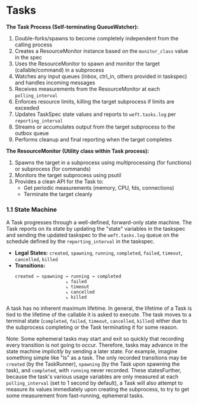 # Tasks

**The Task Process (Self-terminating QueueWatcher):**
1. Double-forks/spawns to become completely independent from the calling process
2. Creates a ResourceMonitor instance based on the `monitor_class` value in the spec
3. Uses the ResourceMonitor to spawn and monitor the target (callable/command) in a subprocess
4. Watches any input queues (inbox, ctrl_in, others provided in taskspec) and handles incoming messages
4. Receives measurements from the ResourceMonitor at each `polling_interval`
5. Enforces resource limits, killing the target subprocess if limits are exceeded
6. Updates TaskSpec state values and reports to `weft.tasks.log` per `reporting_interval`
7. Streams or accumulates output from the target subprocess to the outbox queue
8. Performs cleanup and final reporting when the target completes

**The ResourceMonitor (Utility class within Task process):**
1. Spawns the target in a subprocess using multiprocessing (for functions) or subprocess (for commands)
2. Monitors the target subprocess using psutil
3. Provides a clean API for the Task to:
   - Get periodic measurements (memory, CPU, fds, connections)
   - Terminate the target cleanly

### 1.1 State Machine
A Task progresses through a well-defined, forward-only state machine. The Task reports on its state by updating the "state" variables in the taskspec and sending the updated taskspec to the `weft.tasks.log` queue on the schedule defined by the `reporting_interval` in the taskspec. 

-   **Legal States:** `created`, `spawning`, `running`, `completed`, `failed`, `timeout`, `cancelled`, `killed`
-   **Transitions:**
    ```
    created → spawning → running → completed 
                       ↘ failed
                       ↘ timeout
                       ↘ cancelled
                       ↘ killed
    ```

A task has no inherent maximum lifetime. In general, the lifetime of a Task is tied to the lifetime of the callable it is asked to execute. The task moves to a terminal state (`completed`, `failed`, `timeout`, `cancelled`, `killed`) either due to the subprocess completing or the Task terminating it for some reason.

Note: Some ephemeral tasks may start and exit so quickly that recording every transition is not going to occur. Therefore, tasks may advance in the state machine *implicitly* by sending a later state. For example, imagine something simple like "ls" as a task. The only recorded transitions may be `created` (by the TaskRunner), `spawning` (by the Task upon spawning the task), and `completed`, with `running` never recorded. These statesFurther, because the task's various usage variables are only measured at each `polling_interval` (set to 1 second by default), a Task will also attempt to measure its values immediately upon creating the subprocess, to try to get some measurement from fast-running, ephemeral tasks.
